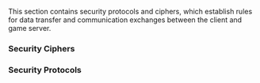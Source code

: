 This section contains security protocols and ciphers, which establish rules for data transfer and communication exchanges between the client and game server. 

### Security Ciphers

### Security Protocols
